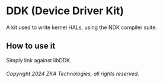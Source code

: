 # DDK (Device Driver Kit)

A kit used to write kernel HALs, using the NDK compiler suite.

## How to use it

Simply link against libDDK.

###### Copyright 2024 ZKA Technologies, all rights reserved.
